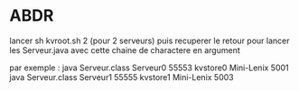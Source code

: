 ABDR
====
lancer sh kvroot.sh 2 (pour 2 serveurs)
puis recuperer le retour pour lancer les Serveur.java avec cette chaine de charactere en argument

par exemple :
java Serveur.class Serveur0 55553 kvstore0 Mini-Lenix 5001
java Serveur.class Serveur1 55555 kvstore1 Mini-Lenix 5003

